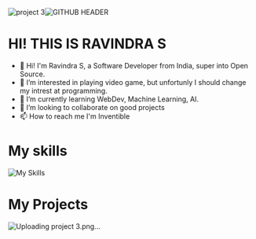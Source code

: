 ![project 3](https://github.com/user-attachments/assets/a11f6a63-beee-4f52-b2fe-5d59f69ad2ae)![GITHUB HEADER](https://github.com/ravindraogg/ravindraogg/assets/149950829/d915c1f7-994c-41e2-a27a-c2012f64fb2a)
# HI! THIS IS RAVINDRA S
- 👋 Hi! I'm Ravindra S, a Software Developer from India, super into Open Source.
- 👀 I’m interested in playing video game, but unfortunly I should change my intrest at programming.
- 🌱 I’m currently learning WebDev, Machine Learning, AI.
- 💞️ I’m looking to collaborate on good projects
- 📫 How to reach me I'm Inventible

# My skills
![My Skills](https://skillicons.dev/icons?i=html,css,js,py)

# My Projects 
![Uploading project 3.png…](https://ravindraogg.github.io/Modern-Login-Page/)

